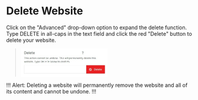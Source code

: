 # Delete Website

Click on the "Advanced" drop-down option to expand the delete function. Type DELETE in all-caps in the text field and click the red "Delete" button to delete your website.

><img src="../../../images/websites-delete.jpg" alt="websites-delete" style="width: 50%; display: block"></a>

!!! Alert:
Deleting a website will permanently remove the website and all of its content and cannot be undone.
!!!


